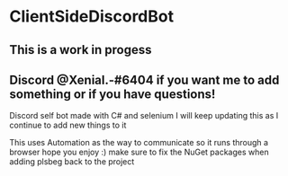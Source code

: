 # ClientSideDiscordBot
## This is a work in progess
## Discord @Xenial.-#6404 if you want me to add something or if you have questions!

Discord self bot made with C# and selenium I will keep updating this as I continue to add new things to it

This uses Automation as the way to communicate so it runs through a browser hope you enjoy :)
make sure to fix the NuGet packages when adding plsbeg back to the project
